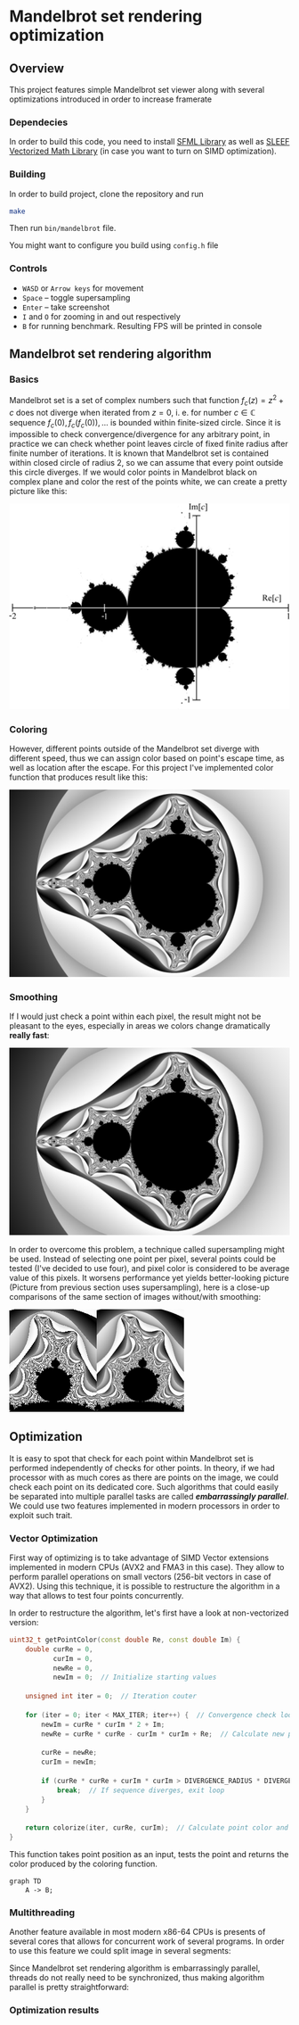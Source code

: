 # Mandelbrot set rendering optimization

## Overview

This project features simple Mandelbrot set viewer along with several optimizations introduced in order to increase framerate

### Dependecies

In order to build this code, you need to install [SFML Library](https://www.sfml-dev.org/) as well as [SLEEF Vectorized Math Library](https://sleef.org/) (in case you want to turn on SIMD optimization).

### Building

In order to build project, clone the repository and run  

```bash
make
```

Then run `bin/mandelbrot` file.

You might want to configure you build using `config.h` file

### Controls

+ `WASD` or `Arrow keys` for movement
+ `Space` &ndash; toggle supersampling
+ `Enter` &ndash; take screenshot
+ `I` and `O` for zooming in and out respectively
+ `B` for running benchmark. Resulting FPS will be printed in console

## Mandelbrot set rendering algorithm

### Basics

Mandelbrot set is a set of complex numbers such that function $f_c(z) = z^2 + c$ does not diverge when iterated from $z=0$, i. e. for number $c \in \mathbb{C}$ sequence $f_c(0), f_c(f_c(0)), ...$ is bounded within finite-sized circle. Since it is impossible to check convergence/divergence for any arbitrary point, in practice we can check whether point leaves circle of fixed finite radius after finite number of iterations. It is known that Mandelbrot set is contained within closed circle of radius $2$, so we can assume that every point outside this circle diverges. If we would color points in Mandelbrot black on complex plane and color the rest of the points white, we can create a pretty picture like this:

![Mandelbrot set image](img/mandelbrot.png)

### Coloring

However, different points outside of the Mandelbrot set diverge with different speed, thus we can assign color based on point's escape time, as well as location after the escape. For this project I've implemented color function that produces result like this:

![Colored Mandelbrot set image](img/Colored.png)

### Smoothing

If I would just check a point within each pixel, the result might not be pleasant to the eyes, especially in areas we colors change dramatically **really fast**:

![Unsmoothed Mandelbrot set image](img/sharp.png)

In order to overcome this problem, a technique called supersampling might be used. Instead of selecting one point per pixel, several points could be tested (I've decided to use four), and pixel color is considered to be average value of this pixels. It worsens performance yet yields better-looking picture (Picture from previous section uses supersampling), here is a close-up comparisons of the same section of images without/with smoothing:

![Smoothness comparison](img/comparison.png)

## Optimization

It is easy to spot that check for each point within Mandelbrot set is performed independently of checks for other points. In theory, if we had processor with as much cores as there are points on the image, we could check each point on its dedicated core. Such algorithms that could easily be separated into multiple parallel tasks are called ***embarrassingly parallel***. We could use two features implemented in modern processors in order to exploit such trait.

### Vector Optimization

First way of optimizing is to take advantage of SIMD Vector extensions implemented in modern CPUs (AVX2 and FMA3 in this case). They allow to perform parallel operations on small vectors (256-bit vectors in case of AVX2). Using this technique, it is possible to restructure the algorithm in a way that allows to test four points concurrently.

In order to restructure the algorithm, let's first have a look at non-vectorized version:

```C++
uint32_t getPointColor(const double Re, const double Im) {
    double curRe = 0,
           curIm = 0,
           newRe = 0,
           newIm = 0;  // Initialize starting values

    unsigned int iter = 0;  // Iteration couter

    for (iter = 0; iter < MAX_ITER; iter++) {  // Convergence check loop
        newIm = curRe * curIm * 2 + Im;
        newRe = curRe * curRe - curIm * curIm + Re;  // Calculate new point positions

        curRe = newRe;
        curIm = newIm;

        if (curRe * curRe + curIm * curIm > DIVERGENCE_RADIUS * DIVERGENCE_RADIUS) {
            break;  // If sequence diverges, exit loop
        }
    }

    return colorize(iter, curRe, curIm);  // Calculate point color and return
}
```

This function takes point position as an input, tests the point and returns the color produced by the coloring function.

```mermaid
graph TD
    A -> B;
```

### Multithreading

Another feature available in most modern x86-64 CPUs is presents of several cores that allows for concurrent work of several programs. In order to use this feature we could split image in several segments:

Since Mandelbrot set rendering algorithm is embarrassingly parallel, threads do not really need to be synchronized, thus making algorithm parallel is pretty straightforward:

### Optimization results
